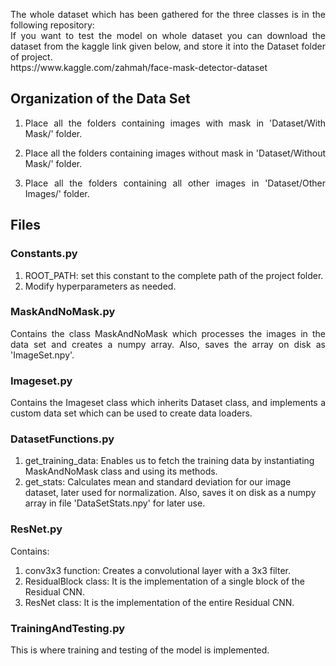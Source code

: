 <p align="justify">The whole dataset which has been gathered for the three classes is in the following repository:<br>
If you want to test the model on whole dataset you can download the dataset from the kaggle link given below, and store it into the Dataset folder of project.<br>
https://www.kaggle.com/zahmah/face-mask-detector-dataset</p>

## Organization of the Data Set
1. <p align="justify">Place all the folders containing images with mask in 'Dataset/With Mask/' folder.</p>
2. <p align="justify">Place all the folders containing images without mask in 'Dataset/Without Mask/' folder.</p>
3. <p align="justify">Place all the folders containing all other images in 'Dataset/Other Images/' folder.</p>

## Files
### Constants.py
1. ROOT_PATH: set this constant to the complete path of the project folder.
2. Modify hyperparameters as needed.

### MaskAndNoMask.py
<p align="justify">Contains the class MaskAndNoMask which processes the images in the data set and creates a numpy array. Also, saves the array on disk as 'ImageSet.npy'.</p>

### Imageset.py
<p align="justify">Contains the Imageset class which inherits Dataset class, and implements a custom data set which can be used to create data loaders.</p>

### DatasetFunctions.py
1. get_training_data: Enables us to fetch the training data by instantiating MaskAndNoMask class and using its methods.
2. get_stats: Calculates mean and standard deviation for our image dataset, later used for normalization. Also, saves it on disk as a numpy array in file 'DataSetStats.npy' for later use.

### ResNet.py
Contains:
1. conv3x3 function: Creates a convolutional layer with a 3x3 filter.
2. ResidualBlock class: It is the implementation of a single block of the Residual CNN.
3. ResNet class: It is the implementation of the entire Residual CNN.

### TrainingAndTesting.py
<p align="justify">This is where training and testing of the model is implemented.</p>

